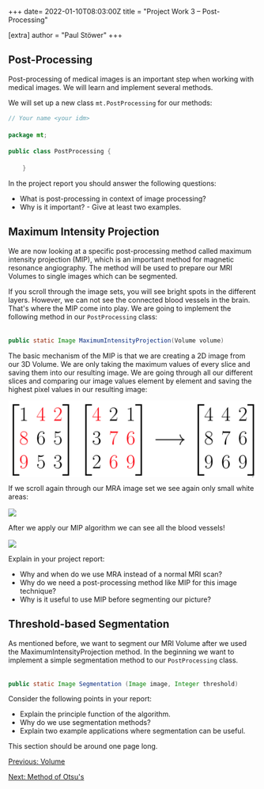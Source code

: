 +++
date= 2022-01-10T08:03:00Z
title = "Project Work 3 – Post-Processing"

[extra]
author = "Paul Stöwer"
+++

## Post-Processing

Post-processing of medical images is an important step when working with medical images. We will learn and implement several methods.

We will set up a new class `mt.PostProcessing` for our methods:

```java
// Your name <your idm>

package mt;

public class PostProcessing {

    }

```

In the project report you should answer the following questions:

* What is post-processing in context of image processing?
* Why is it important? - Give at least two examples.

## Maximum Intensity Projection

We are now looking at a specific post-processing method called maximum intensity projection (MIP), which is an important method for magnetic resonance angiography. The method will be used to prepare our MRI Volumes to single images which can be segmented. 


If you scroll through the image sets, you will see bright spots in the different layers. However, we can not see the connected blood vessels in the brain.
That's where the MIP come into play. We are going to implement the following method in our `PostProcessing` class:

```java

public static Image MaximumIntensityProjection(Volume volume)

```

The basic mechanism of the MIP is that we are creating a 2D image from our 3D Volume. We are only taking the maximum values of every slice and saving them into our resulting image. We are going through all our different slices and comparing our image values element by element and saving the highest pixel values in our resulting image:

<img align="center"  src="/mip_z.png"  >


If we scroll again through our MRA image set we see again only small white areas:

<image align="center" src="/brain_axial.gif" >


After we apply our MIP algorithm we can see all the blood vessels!

<image align="center" src="./MIP.png" >


Explain in your project report:

* Why and when do we use MRA instead of a normal MRI scan?
* Why do we need a post-processing method like MIP for this image technique?
* Why is it useful to use MIP before segmenting our picture?

## Threshold-based Segmentation

As mentioned before, we want to segment our MRI Volume after we used the MaximumIntensityProjection method.
In the beginning we want to implement a simple segmentation method to our `PostProcessing` class. 

```java

public static Image Segmentation (Image image, Integer threshold)

```


Consider the following points in your report:

* Explain the principle function of the algorithm.
* Why do we use segmentation methods?
* Explain two example applications where segmentation can be useful.


This section should be around one page long.

[Previous: Volume](./volume)

[Next: Method of Otsu's](./otsu)
